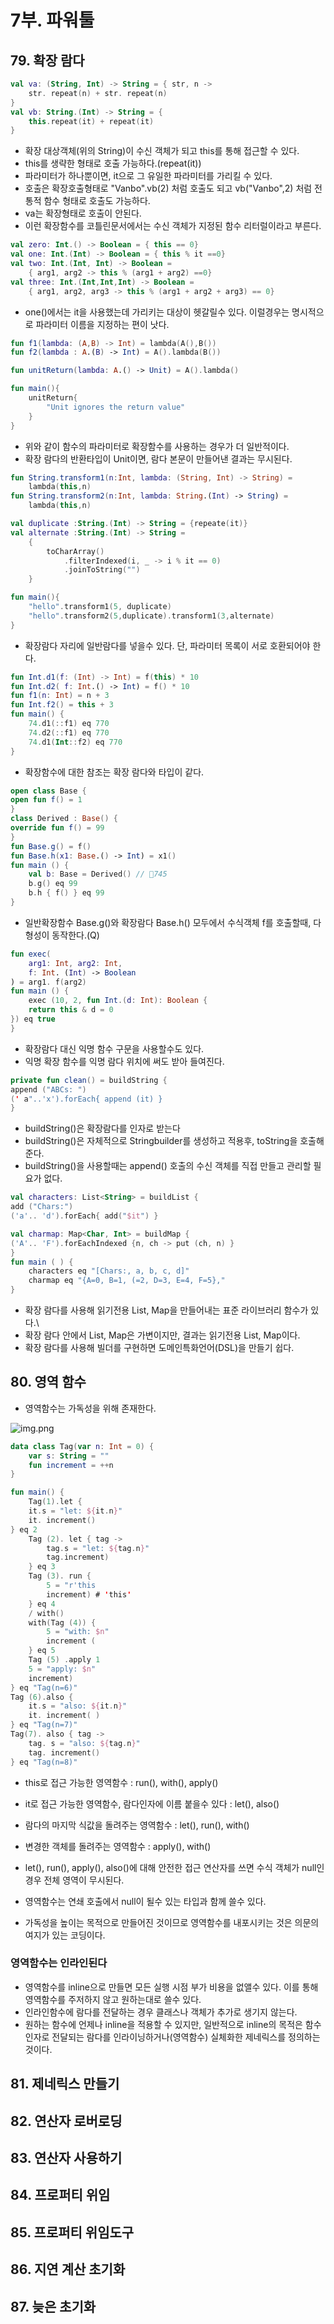# 7부. 파워툴

## 79. 확장 람다
```kotlin
val va: (String, Int) -> String = { str, n ->
    str. repeat(n) + str. repeat(n)
}
val vb: String.(Int) -> String = {
    this.repeat(it) + repeat(it)
}
```
- 확장 대상객체(위의 String)이 수신 객체가 되고 this를 통해 접근할 수 있다.
- this를 생략한 형태로 호출 가능하다.(repeat(it))
- 파라미터가 하나뿐이면, it으로 그 유일한 파라미터를 가리킬 수 있다.
- 호출은 확장호출형태로 "Vanbo".vb(2) 처럼 호출도 되고 vb("Vanbo",2) 처럼 전통적 함수 형태로 호출도 가능하다.
- va는 확장형태로 호출이 안된다.
- 이런 확장함수를 코틀린문서에서는 수신 객체가 지정된 함수 리터럴이라고 부른다.

```kotlin
val zero: Int.() -> Boolean = { this == 0}
val one: Int.(Int) -> Boolean = { this % it ==0}
val two: Int.(Int, Int) -> Boolean = 
    { arg1, arg2 -> this % (arg1 + arg2) ==0}
val three: Int.(Int,Int,Int) -> Boolean = 
    { arg1, arg2, arg3 -> this % (arg1 + arg2 + arg3) == 0}
```

- one()에서는 it을 사용했는데 가리키는 대상이 헷갈릴수 있다. 이럴경우는 명시적으로 파라미터 이름을 지정하는 편이 낫다.

```kotlin
fun f1(lambda: (A,B) -> Int) = lambda(A(),B())
fun f2(lambda : A.(B) -> Int) = A().lambda(B())

fun unitReturn(lambda: A.() -> Unit) = A().lambda()

fun main(){
    unitReturn{
        "Unit ignores the return value"
    }
}
```

- 위와 같이 함수의 파라미터로 확장함수를 사용하는 경우가 더 일반적이다.
- 확장 람다의 반환타입이 Unit이면, 람다 본문이 만들어낸 결과는 무시된다.

```kotlin
fun String.transform1(n:Int, lambda: (String, Int) -> String) =
    lambda(this,n)
fun String.transform2(n:Int, lambda: String.(Int) -> String) =
    lambda(this,n)

val duplicate :String.(Int) -> String = {repeate(it)}
val alternate :String.(Int) -> String = 
    {
        toCharArray()
            .filterIndexed(i, _ -> i % it == 0)
            .joinToString("")
    }

fun main(){
    "hello".transform1(5, duplicate)
    "hello".transform2(5,duplicate).transform1(3,alternate)
}

```
- 확장람다 자리에 일반람다를 넣을수 있다. 단, 파라미터 목록이 서로 호환되어야 한다.

```kotlin
fun Int.d1(f: (Int) -> Int) = f(this) * 10
fun Int.d2( f: Int.() -> Int) = f() * 10
fun f1(n: Int) = n + 3
fun Int.f2() = this + 3
fun main() {
    74.d1(::f1) eq 770
    74.d2(::f1) eq 770
    74.d1(Int::f2) eq 770
}
```
- 확장함수에 대한 참조는 확장 람다와 타입이 같다.

```kotlin
open class Base {
open fun f() = 1
}
class Derived : Base() {
override fun f() = 99
}
fun Base.g() = f()
fun Base.h(x1: Base.() -> Int) = x1()
fun main () {
    val b: Base = Derived() // 745
    b.g() eq 99
    b.h { f() } eq 99
}
```
- 일반확장함수 Base.g()와 확장람다 Base.h() 모두에서 수식객체 f를 호출할때, 다형성이 동작한다.(Q)


```kotlin
fun exec(
    arg1: Int, arg2: Int,
    f: Int. (Int) -> Boolean
) = arg1. f(arg2)
fun main () {
    exec (10, 2, fun Int.(d: Int): Boolean {
    return this & d = 0
}) eq true
}
```
- 확장람다 대신 익명 함수 구문을 사용할수도 있다.
- 익명 확장 함수를 익명 람다 위치에 써도 받아 들여진다.

```kotlin
private fun clean() = buildString {
append ("ABCs: ")
(' a"..'x').forEach{ append (it) }
}
```
- buildString()은 확장람다를 인자로 받는다
- buildString()은 자체적으로 Stringbuilder를 생성하고 적용후, toString을 호출해준다.
- buildString()을 사용할때는 append() 호출의 수신 객체를 직접 만들고 관리할 필요가 없다.

```kotlin
val characters: List<String> = buildList {
add ("Chars:")
('a'.. 'd').forEach{ add("$it") }

val charmap: Map<Char, Int> = buildMap {
('A'.. 'F').forEachIndexed {n, ch -> put (ch, n) }
}
fun main ( ) {
    characters eq "[Chars:, a, b, c, d]"
    charmap eq "{A=0, B=1, (=2, D=3, E=4, F=5},"
}
```
- 확장 람다를 사용해 읽기전용 List, Map을 만들어내는 표준 라이브러리 함수가 있다.\
- 확장 람다 안에서 List, Map은 가변이지만, 결과는 읽기전용 List, Map이다.
- 확장 람다를 사용해 빌더를 구현하면 도메인특화언어(DSL)을 만들기 쉽다.

## 80. 영역 함수
- 영역함수는 가독성을 위해 존재한다.

![img.png](img.png)

```kotlin
data class Tag(var n: Int = 0) {
    var s: String = ""
    fun increment = ++n
}

fun main() {
    Tag(1).let {
    it.s = "let: ${it.n}"
    it. increment()
} eq 2
    Tag (2). let { tag ->
        tag.s = "let: ${tag.n}"
        tag.increment)
    } eq 3
    Tag (3). run {
        5 = "r'this
        increment) # 'this'
    } eq 4
    / with()
    with(Tag (4)) {
        5 = "with: $n"
        increment (
    } eq 5
    Tag (5) .apply 1
    5 = "apply: $n"
    increment)
} eq "Tag(n=6)"
Tag (6).also {
    it.s = "also: ${it.n}"
    it. increment( )
} eq "Tag(n=7)"
Tag(7). also { tag -> 
    tag. s = "also: ${tag.n}"
    tag. increment()
} eq "Tag(n=8)"

```
- this로 접근 가능한 영역함수 : run(), with(), apply()
- it로 접근 가능한 영역함수, 람다인자에 이름 붙을수 있다 : let(), also()
- 람다의 마지막 식값을 돌려주는 영역함수 : let(), run(), with()
- 변경한 객체를 돌려주는 영역함수 : apply(), with()

- let(), run(), apply(), also()에 대해 안전한 접근 연산자를 쓰면 수식 객체가 null인 경우 전체 영역이 무시된다.
- 영역함수는 연쇄 호출에서 null이 될수 있는 타입과 함께 쓸수 있다.
- 가독성을 높이는 목적으로 만들어진 것이므로 영역함수를 내포시키는 것은 의문의 여지가 있는 코딩이다.

### 영역함수는 인라인된다
- 영역함수를 inline으로 만들면 모든 실행 시점 부가 비용을 없앨수 있다. 이를 통해 영역함수를 주저하지 않고 원하는대로 쓸수 있다.
- 인라인함수에 람다를 전달하는 경우 클래스나 객체가 추가로 생기지 않는다.
- 원하는 함수에 언제나 inline을 적용할 수 있지만, 일반적으로 inline의 목적은 함수 인자로 전달되는 람다를 인라이닝하거나(영역함수) 실체화한 제네릭스를 정의하는 것이다.

## 81. 제네릭스 만들기
## 82. 연산자 로버로딩
## 83. 연산자 사용하기
## 84. 프로퍼티 위임
## 85. 프로퍼티 위임도구
## 86. 지연 계산 초기화 
## 87. 늦은 초기화